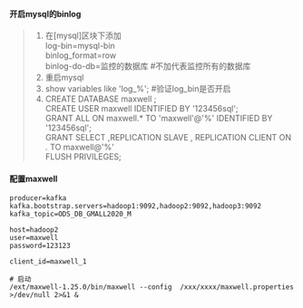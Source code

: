 #### 开启mysql的binlog
>1. 在[mysql]区块下添加  
>   log-bin=mysql-bin  
>   binlog_format=row  
>   binlog-do-db=监控的数据库       #不加代表监控所有的数据库
>2. 重启mysql
>3. show variables like 'log_%';    #验证log_bin是否开启
>4. CREATE DATABASE maxwell ;  
    CREATE USER maxwell IDENTIFIED BY '123456sql';  
    GRANT ALL   ON maxwell.* TO 'maxwell'@'%' IDENTIFIED BY '123456sql';    
    GRANT  SELECT ,REPLICATION SLAVE , REPLICATION CLIENT  ON *.* TO maxwell@'%'  
    FLUSH PRIVILEGES;    

#### 配置maxwell
```
producer=kafka
kafka.bootstrap.servers=hadoop1:9092,hadoop2:9092,hadoop3:9092
kafka_topic=ODS_DB_GMALL2020_M

host=hadoop2
user=maxwell
password=123123

client_id=maxwell_1
```
```
# 启动
/ext/maxwell-1.25.0/bin/maxwell --config  /xxx/xxxx/maxwell.properties >/dev/null 2>&1 &
```